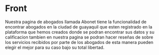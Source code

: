 # Front
Nuestra pagina de abogados llamada Abonet tiene la funcionalidad de encontrar abogados en la ciudad de guayaquil que esten registrado en la plataforma que hemos creados donde se podran encontrar sus datos y su calificacion tambien en nuestra pagina se podran hacer reseñas de sobre los servicios recibidos por parte de los abogados de esta manera pueden elegir el mejor para su caso bajo su total libertad.
